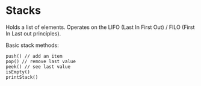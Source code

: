 # Stacks

Holds a list of elements. Operates on the LIFO (Last In First Out) / FILO (First In Last out principles).

Basic stack methods:

    push() // add an item
    pop() // remove last value
    peek() // see last value
    isEmpty()
    printStack()
